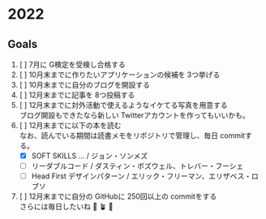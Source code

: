 # 2022

## Goals
1. [ ] 7月に G検定を受検し合格する
2. [ ] 10月末までに作りたいアプリケーションの候補を 3つ挙げる
3. [ ] 10月末までに自分のブログを開設する
4. [ ] 12月末までに記事を 8つ投稿する
5. [ ] 12月末までに対外活動で使えるようなイケてる写真を用意する  
ブログ開設もできたなら新しい Twitterアカウントを作ってもいいかも。
1. [ ] 12月末までに以下の本を読む  
なお、読んでいる期間は読書メモをリポジトリで管理し、毎日 commitする。
    - [x] SOFT SKILLS ... / ジョン・ソンメズ
    - [ ] リーダブルコード / ダスティン・ボズウェル、トレバー・フーシェ
    - [ ] Head First デザインパターン / エリック・フリーマン、エリザベス・ロブソ
1. [ ] 12月末までに自分の GitHubに 250回以上の commitをする  
さらには毎日したいね 🌱 🪴 🌷
